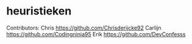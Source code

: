 # heuristieken

Contributors:
Chris       https://github.com/Chrisderijcke92
Carlijn     https://github.com/Codingninja95
Erik        https://github.com/DevConfesss